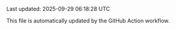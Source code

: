 Last updated: 2025-09-29 06:18:28 UTC

This file is automatically updated by the GitHub Action workflow.
